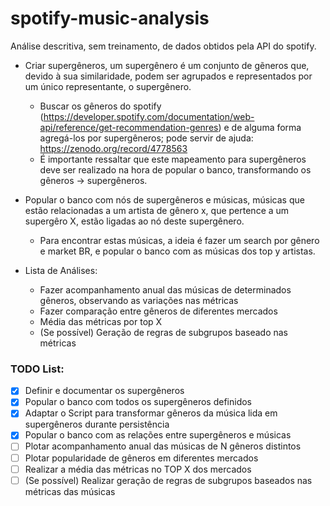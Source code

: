 # spotify-music-analysis
Análise descritiva, sem treinamento, de dados obtidos pela API do spotify.

* Criar supergêneros, um supergênero é um conjunto de gẽneros que, devido à sua similaridade, podem ser agrupados e representados por um único representante, o supergênero. 
  - Buscar os gêneros do spotify (https://developer.spotify.com/documentation/web-api/reference/get-recommendation-genres) e de alguma forma agregá-los por supergêneros; pode servir de ajuda: https://zenodo.org/record/4778563
  - É importante ressaltar que este mapeamento para supergêneros deve ser realizado na hora de popular o banco, transformando os gêneros -> supergêneros.
  
* Popular o banco com nós de supergêneros e músicas, músicas que estão relacionadas a um artista de gênero x, que pertence a um supergêro X, estão ligadas ao nó deste supergênero.
  - Para encontrar estas músicas, a ideia é fazer um search por gênero e market BR, e popular o banco com as músicas dos top y artistas.
  
  
* Lista de Análises:
	- Fazer acompanhamento anual das músicas de determinados gêneros, observando as variações nas métricas
	- Fazer comparação entre gêneros de diferentes mercados
	- Média das métricas por top X 
	- (Se possível) Geração de regras de subgrupos baseado nas métricas

### TODO List:
   - [x] Definir e documentar os supergêneros
   - [x] Popular o banco com todos os supergêneros definidos
   - [x] Adaptar o Script para transformar gêneros da música lida em supergêneros durante persistência
   - [x] Popular o banco com as relações entre supergêneros e músicas
   - [ ] Plotar acompanhamento anual das músicas de N gêneros distintos
   - [ ] Plotar popularidade de gêneros em diferentes mercados
   - [ ] Realizar a média das métricas no TOP X dos mercados
   - [ ] (Se possível) Realizar geração de regras de subgrupos baseados nas métricas das músicas